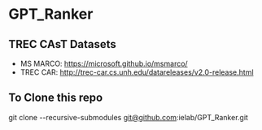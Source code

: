 # GPT_Ranker

## TREC CAsT Datasets

- MS MARCO: https://microsoft.github.io/msmarco/
- TREC CAR: http://trec-car.cs.unh.edu/datareleases/v2.0-release.html

## To Clone this repo

git clone --recursive-submodules git@github.com:ielab/GPT_Ranker.git
